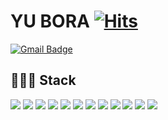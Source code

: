 
# YU BORA [![Hits](https://hits.seeyoufarm.com/api/count/incr/badge.svg?url=https%3A%2F%2Fgithub.com%2Fyubora&count_bg=%234B2C96&title_bg=%234B2C96&icon=&icon_color=%23E7E7E7&title=welcome%E2%9C%A8&edge_flat=true)](https://hits.seeyoufarm.com)

<!--[![Notion Badge](https://img.shields.io/badge/Notion-3A3A3A?style=flat-square&logo=Notion&logoColor=white&link=to:https://spectacled-ellipse-76d.notion.site/_-6e65c1eb648144c788aff14ed627a8db)](https://spectacled-ellipse-76d.notion.site/_-6e65c1eb648144c788aff14ed627a8db)-->
[![Gmail Badge](https://img.shields.io/badge/purple29b@gmail.com-d14836?style=flat-square&logo=Gmail&logoColor=white&link=mailto:purple29b@gmail.com)](mailto:kimsh1691@gmail.com)


<!--
[![Naver Badge](https://img.shields.io/badge/purple29b@naver.com-03C75A?style=flat-square&logo=Naver&logoColor=white&link=mailto:purple29b@naver.com)](mailto:rlatngus1691@naver.com)
[![Kakao Badge](https://img.shields.io/badge/project8@kakao.com-FFCD00?style=flat-square&logo=Kakao&logoColor=black&link=mailto:project8@kakao.com)](mailto:project8@kakao.com)
-->





##

<!-- ### Hi there 👋 -->
<!--
**yubora/yubora** is a ✨ _special_ ✨ repository because its `README.md` (this file) appears on your GitHub profile.

Here are some ideas to get you started:

- 🔭 I’m currently working on ...
- 🌱 I’m currently learning ...
- 👯 I’m looking to collaborate on ...
- 🤔 I’m looking for help with ...
- 💬 Ask me about ...
- 📫 How to reach me: ...
- 😄 Pronouns: ...
- ⚡ Fun fact: ...
-->

## 👩🏻‍💻 Stack
<p>
  <img src="https://img.shields.io/badge/Spring-6DB33F?style=flat-square&logo=Spring&logoColor=white"> <!--spring-->
  <img src="https://img.shields.io/badge/Spring Boot-6DB33F?style=flat-square&logo=Spring Boot&logoColor=white"> <!--spring boot-->
    <img src="https://img.shields.io/badge/Java-007396?style=flat-square&logo=Java&logoColor=white"> <!--java-->
  <img src="https://img.shields.io/badge/MySQL-4479A1?style=flat-square&logo=MySQL&logoColor=white"> <!--mysql-->
    <img src="https://img.shields.io/badge/Oracle-F80000?style=flat-square&logo=Oracle&logoColor=white"> <!--oracle-->
  <img src="https://img.shields.io/badge/JavaScript-F7DF1E?style=flat-square&logo=JavaScript&logoColor=black"> <!--js-->
  <img src="https://img.shields.io/badge/Vue.js-4FC08D?style=flat-square&logo=Vue.js&logoColor=white"> <!--vue-->
  <img src="https://img.shields.io/badge/jQeury-0769AD?style=flat-square&logo=jQuery&logoColor=white"> <!--jquery-->
  <img src="https://img.shields.io/badge/HTML-E34F26?style=flat-square&logo=HTML5&logoColor=white"> <!--html-->
  <img src="https://img.shields.io/badge/CSS-1572B6?style=flat-square&logo=CSS3&logoColor=white"> <!--css-->
  <img src="https://img.shields.io/badge/Git-F05032?style=flat-square&logo=Git&logoColor=white"> <!--git-->
    <img src="https://img.shields.io/badge/IntelliJ IDEA-000000?style=flat-square&logo=IntelliJ IDEA&logoColor=white"> <!--intelliJ-->
</p>
